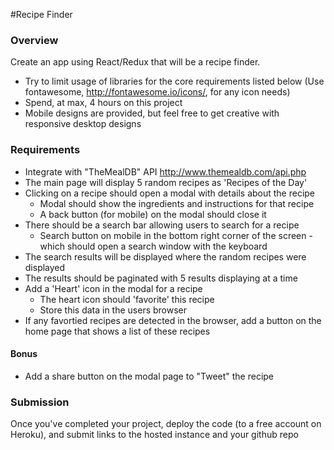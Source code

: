 #Recipe Finder

### Overview
  Create an app using React/Redux that will be a recipe finder.

  - Try to limit usage of libraries for the core requirements listed below (Use fontawesome, http://fontawesome.io/icons/, for any icon needs)
  - Spend, at max, 4 hours on this project
  - Mobile designs are provided, but feel free to get creative with responsive desktop designs

### Requirements

- Integrate with "TheMealDB" API http://www.themealdb.com/api.php
- The main page will display 5 random recipes as 'Recipes of the Day'
- Clicking on a recipe should open a modal with details about the recipe
  - Modal should show the ingredients and instructions for that recipe
  - A back button (for mobile) on the modal should close it
- There should be a search bar allowing users to search for a recipe
  - Search button on mobile in the bottom right corner of the screen - which should open a search window with the keyboard
- The search results will be displayed where the random recipes were displayed
- The results should be paginated with 5 results displaying at a time
- Add a 'Heart' icon in the modal for a recipe
  - The heart icon should 'favorite' this recipe
  - Store this data in the users browser
- If any favortied recipes are detected in the browser, add a button on the home page that shows a list of these recipes

#### Bonus
- Add a share button on the modal page to "Tweet" the recipe


### Submission

Once you've completed your project, deploy the code (to a free account on Heroku), and submit links to the hosted instance and your github repo
